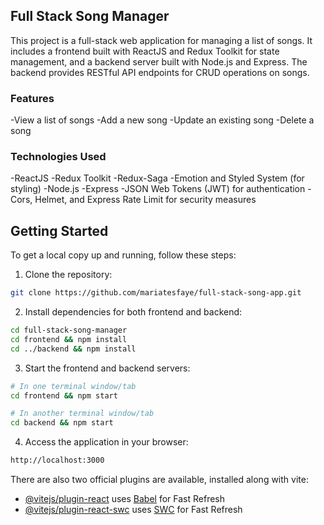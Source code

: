 ## Full Stack Song Manager

This project is a full-stack web application for managing a list of songs. It includes a frontend built with ReactJS and Redux Toolkit for state management, and a backend server built with Node.js and Express. The backend provides RESTful API endpoints for CRUD operations on songs.
### Features
-View a list of songs
-Add a new song
-Update an existing song
-Delete a song
### Technologies Used
-ReactJS
-Redux Toolkit
-Redux-Saga
-Emotion and Styled System (for styling)
-Node.js
-Express
-JSON Web Tokens (JWT) for authentication
-Cors, Helmet, and Express Rate Limit for security measures
## Getting Started
To get a local copy up and running, follow these steps:
1. Clone the repository:

```bash
git clone https://github.com/mariatesfaye/full-stack-song-app.git
```
2. Install dependencies for both frontend and backend:
```bash
cd full-stack-song-manager
cd frontend && npm install
cd ../backend && npm install
```
3. Start the frontend and backend servers:
```bash
# In one terminal window/tab
cd frontend && npm start

# In another terminal window/tab
cd backend && npm start
```
4. Access the application in your browser:
```bash
http://localhost:3000
```

There are also two official plugins are available, installed along with vite:

- [@vitejs/plugin-react](https://github.com/vitejs/vite-plugin-react/blob/main/packages/plugin-react/README.md) uses [Babel](https://babeljs.io/) for Fast Refresh
- [@vitejs/plugin-react-swc](https://github.com/vitejs/vite-plugin-react-swc) uses [SWC](https://swc.rs/) for Fast Refresh








